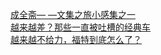   
[成全斋— —文集之旅小感集之一](http://www.dianyue.me/archives/924/3yse9a2zllnuhj5l/)  
[越来越差？那些一直被吐槽的经典车](http://www.dianyue.me/archives/161/0xb4y42hjaz5mhd2/)  
[越来越不给力，福特到底怎么了？](http://www.dianyue.me/archives/093/fd5f4wxroi9w8yvk/)